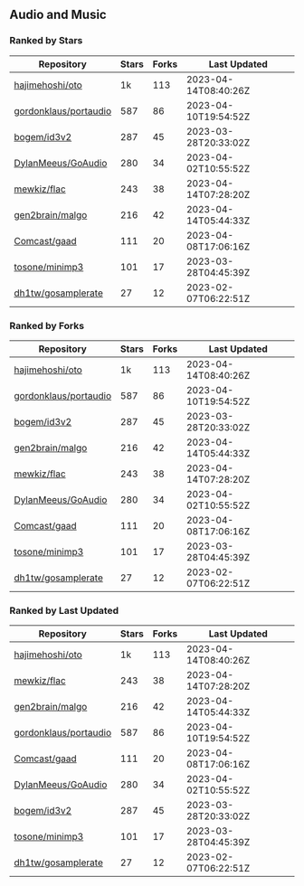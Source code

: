 ## Audio and Music

### Ranked by Stars

| Repository | Stars | Forks | Last Updated |
|------------|-------|-------|--------------|
| [hajimehoshi/oto](https://github.com/hajimehoshi/oto) | 1k | 113 | 2023-04-14T08:40:26Z |
| [gordonklaus/portaudio](https://github.com/gordonklaus/portaudio) | 587 | 86 | 2023-04-10T19:54:52Z |
| [bogem/id3v2](https://github.com/bogem/id3v2) | 287 | 45 | 2023-03-28T20:33:02Z |
| [DylanMeeus/GoAudio](https://github.com/DylanMeeus/GoAudio) | 280 | 34 | 2023-04-02T10:55:52Z |
| [mewkiz/flac](https://github.com/mewkiz/flac) | 243 | 38 | 2023-04-14T07:28:20Z |
| [gen2brain/malgo](https://github.com/gen2brain/malgo) | 216 | 42 | 2023-04-14T05:44:33Z |
| [Comcast/gaad](https://github.com/Comcast/gaad) | 111 | 20 | 2023-04-08T17:06:16Z |
| [tosone/minimp3](https://github.com/tosone/minimp3) | 101 | 17 | 2023-03-28T04:45:39Z |
| [dh1tw/gosamplerate](https://github.com/dh1tw/gosamplerate) | 27 | 12 | 2023-02-07T06:22:51Z |

### Ranked by Forks

| Repository | Stars | Forks | Last Updated |
|------------|-------|-------|--------------|
| [hajimehoshi/oto](https://github.com/hajimehoshi/oto) | 1k | 113 | 2023-04-14T08:40:26Z |
| [gordonklaus/portaudio](https://github.com/gordonklaus/portaudio) | 587 | 86 | 2023-04-10T19:54:52Z |
| [bogem/id3v2](https://github.com/bogem/id3v2) | 287 | 45 | 2023-03-28T20:33:02Z |
| [gen2brain/malgo](https://github.com/gen2brain/malgo) | 216 | 42 | 2023-04-14T05:44:33Z |
| [mewkiz/flac](https://github.com/mewkiz/flac) | 243 | 38 | 2023-04-14T07:28:20Z |
| [DylanMeeus/GoAudio](https://github.com/DylanMeeus/GoAudio) | 280 | 34 | 2023-04-02T10:55:52Z |
| [Comcast/gaad](https://github.com/Comcast/gaad) | 111 | 20 | 2023-04-08T17:06:16Z |
| [tosone/minimp3](https://github.com/tosone/minimp3) | 101 | 17 | 2023-03-28T04:45:39Z |
| [dh1tw/gosamplerate](https://github.com/dh1tw/gosamplerate) | 27 | 12 | 2023-02-07T06:22:51Z |

### Ranked by Last Updated

| Repository | Stars | Forks | Last Updated |
|------------|-------|-------|--------------|
| [hajimehoshi/oto](https://github.com/hajimehoshi/oto) | 1k | 113 | 2023-04-14T08:40:26Z |
| [mewkiz/flac](https://github.com/mewkiz/flac) | 243 | 38 | 2023-04-14T07:28:20Z |
| [gen2brain/malgo](https://github.com/gen2brain/malgo) | 216 | 42 | 2023-04-14T05:44:33Z |
| [gordonklaus/portaudio](https://github.com/gordonklaus/portaudio) | 587 | 86 | 2023-04-10T19:54:52Z |
| [Comcast/gaad](https://github.com/Comcast/gaad) | 111 | 20 | 2023-04-08T17:06:16Z |
| [DylanMeeus/GoAudio](https://github.com/DylanMeeus/GoAudio) | 280 | 34 | 2023-04-02T10:55:52Z |
| [bogem/id3v2](https://github.com/bogem/id3v2) | 287 | 45 | 2023-03-28T20:33:02Z |
| [tosone/minimp3](https://github.com/tosone/minimp3) | 101 | 17 | 2023-03-28T04:45:39Z |
| [dh1tw/gosamplerate](https://github.com/dh1tw/gosamplerate) | 27 | 12 | 2023-02-07T06:22:51Z |

